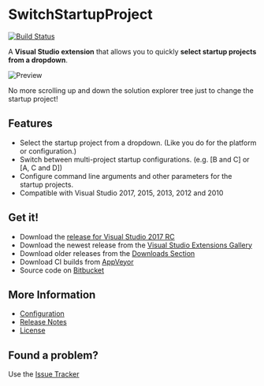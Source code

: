 # SwitchStartupProject

[![Build Status](https://ci.appveyor.com/api/projects/status/2a8oggluwv5p1i1v?svg=true)](https://ci.appveyor.com/project/thirteen/switchstartupproject)

A **Visual Studio extension** that allows you to quickly **select startup projects from a dropdown**.

![Preview](https://bytebucket.org/thirteen/switchstartupproject/raw/tip/SwitchStartupProject/Resources/preview.png)

No more scrolling up and down the solution explorer tree just to change the startup project!

## Features

* Select the startup project from a dropdown. (Like you do for the platform or configuration.)
* Switch between multi-project startup configurations. (e.g. [B and C] or [A, C and D])
* Configure command line arguments and other parameters for the startup projects.
* Compatible with Visual Studio 2017, 2015, 2013, 2012 and 2010

## Get it!

* Download the [release for Visual Studio 2017 RC](https://visualstudiogallery.msdn.microsoft.com/9bbd5b32-6df8-4ae6-8a53-bcdd472c07ee)
* Download the newest release from the [Visual Studio Extensions Gallery](https://visualstudiogallery.msdn.microsoft.com/f4e1be8c-b2dd-4dec-b273-dd88f8818571)
* Download older releases from the [Downloads Section](https://bitbucket.org/thirteen/switchstartupproject/downloads)
* Download CI builds from [AppVeyor](https://ci.appveyor.com/project/thirteen/switchstartupproject)
* Source code on [Bitbucket](https://bitbucket.org/thirteen/switchstartupproject/src)

## More Information
* [Configuration](https://bitbucket.org/thirteen/switchstartupproject/src/tip/Configuration.md)
* [Release Notes](https://bitbucket.org/thirteen/switchstartupproject/src/tip/ReleaseNotes.md)
* [License](https://bitbucket.org/thirteen/switchstartupproject/src/tip/LICENSE.md)

## Found a problem?

Use the [Issue Tracker](https://bitbucket.org/thirteen/switchstartupproject/issues?status=new&status=open)
